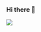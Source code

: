 ### Hi there 👋

<img src="https://2.bp.blogspot.com/-zdcnPKm4-6g/W-t1oLXkvJI/AAAAAAAABOo/TTh1BMhTgpgSiYv9JTcuts0MNHFR6UWtACLcBGAs/s700/animation-video-type.gif">

<!--
**computer-engineer/computer-engineer** is a ✨ _special_ ✨ repository because its `README.md` (this file) appears on your GitHub profile.

Here are some ideas to get you started:

- 🔭 I’m currently working on ...
- 🌱 I’m currently learning ...
- 👯 I’m looking to collaborate on ...
- 🤔 I’m looking for help with ...
- 💬 Ask me about ...
- 📫 How to reach me: ...
- 😄 Pronouns: ...
- ⚡ Fun fact: ...
-->
